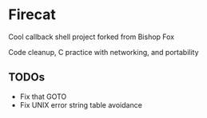 Firecat
=======

Cool callback shell project forked from Bishop Fox

Code cleanup, C practice with networking, and portability

TODOs
-----
* Fix that GOTO
* Fix UNIX error string table avoidance
